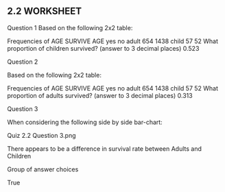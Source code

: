 ## 2.2 WORKSHEET

Question 1
Based on the following 2x2 table:

Frequencies of AGE
SURVIVE
AGE	yes	no
adult		654		1438
child		57		52
What proportion of children survived? (answer to 3 decimal places)
0.523

Question 2

Based on the following 2x2 table:

Frequencies of AGE
SURVIVE
AGE	yes	no
adult		654		1438
child		57		52
What proportion of adults survived? (answer to 3 decimal places)
0.313

Question 3

When considering the following side by side bar-chart:

Quiz 2.2 Question 3.png

There appears to be a difference in survival rate between Adults and Children

Group of answer choices

True
